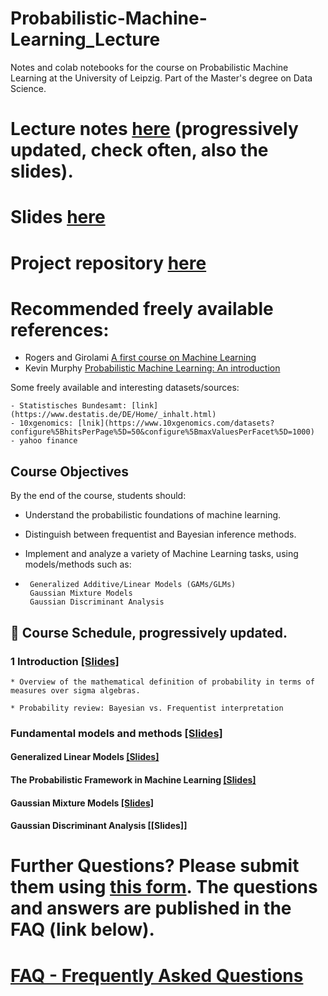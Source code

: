 # Probabilistic-Machine-Learning_Lecture
Notes and colab notebooks for the course on Probabilistic Machine Learning at the University of Leipzig. Part of the Master's degree on Data Science.

# Lecture notes [here](https://drive.google.com/drive/folders/1j7gkEYXaCap3xLlUoXHxi9vUxrTQ-Z_0?usp=drive_link) (progressively updated, check often, also the slides).
# Slides [here](https://drive.google.com/drive/folders/1c_jzsbBfxUJ4liPvTVpDsGAfjhJK7azM?usp=drive_link)

# Project repository [here](https://github.com/IvaroEkel/Probabilistic-Machine-Learning_lecture-PROJECTS/)

# Recommended freely available references:

- Rogers and Girolami [A first course on Machine Learning](https://raw.githubusercontent.com/wwkenwong/book/master/Simon%20Rogers%2C%20Mark%20Girolami%20A%20First%20Course%20in%20Machine%20Learning.pdf)
- Kevin Murphy [Probabilistic Machine Learning: An introduction](https://probml.github.io/pml-book/book1.html)

Some freely available and interesting datasets/sources:

    - Statistisches Bundesamt: [link](https://www.destatis.de/DE/Home/_inhalt.html)
    - 10xgenomics: [lnik](https://www.10xgenomics.com/datasets?configure%5BhitsPerPage%5D=50&configure%5BmaxValuesPerFacet%5D=1000)
    - yahoo finance


## Course Objectives

By the end of the course, students should:

- Understand the probabilistic foundations of machine learning.
  
- Distinguish between frequentist and Bayesian inference methods.
  
- Implement and analyze a variety of Machine Learning tasks, using models/methods such as:
-      Generalized Additive/Linear Models (GAMs/GLMs)
       Gaussian Mixture Models
       Gaussian Discriminant Analysis
        
      
  


## 📅 Course Schedule, progressively updated.
### 1 Introduction [[Slides]](https://docs.google.com/presentation/d/15pFVypBnxA93y9JRPg8n3IzqDSWTCBn5NMYJn3cdxk8/edit?slide=id.g32b2470f7de_0_0#slide=id.g32b2470f7de_0_0)

    * Overview of the mathematical definition of probability in terms of measures over sigma algebras.

    * Probability review: Bayesian vs. Frequentist interpretation
    
### Fundamental models and methods [[Slides]](https://drive.google.com/file/d/1ILcVhL8adLvycJfArOglyi90KP1ym0Tg/view?usp=drive_link)

#### Generalized Linear Models [[Slides]](https://drive.google.com/file/d/1Oewk8yIM1SWAkGNTFXB4W6uu9j4X0O4N/view?usp=drive_link)

#### The Probabilistic Framework in Machine Learning [[Slides]](https://drive.google.com/file/d/1m-YXeMWYAt3hNNKu8shwOF0MWb-QF0wL/view?usp=sharing)

#### Gaussian Mixture Models [[Slides]](https://drive.google.com/file/d/1Kc1o8a7FPs8OWfF1u-AN1TYwxmhhPVkD/view?usp=drive_link)

#### Gaussian Discriminant Analysis [[Slides]]


# Further Questions? Please submit them using [this form](https://cloud.scadsai.uni-leipzig.de/index.php/apps/forms/s/aqG6wrnoWtqSHXb65PrEHHTr). The questions and answers are published in the FAQ (link below).

# [FAQ - Frequently Asked Questions](https://github.com/IvaroEkel/Probabilistic-Machine-Learning_Lecture/blob/cd893a2230238b122c4a2a9cc459edde17371eba/FAQ.md)


